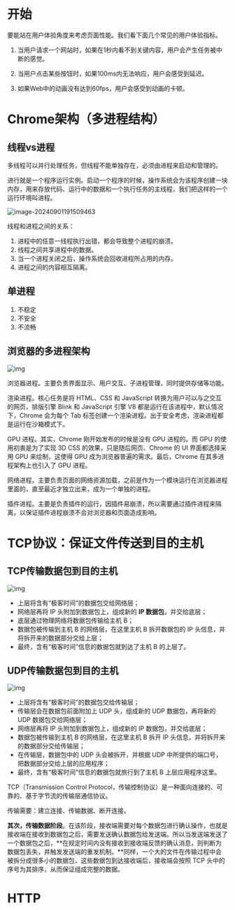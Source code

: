 # 开始

要能站在用户体验角度来考虑页面性能。我们看下面几个常见的用户体验指标。

1. 当用户请求一个网站时，如果在1秒内看不到关键内容，用户会产生任务被中断的感觉。

2. 当用户点击某些按钮时，如果100ms内无法响应，用户会感受到延迟。

3. 如果Web中的动画没有达到60fps，用户会感受到动画的卡顿。

# Chrome架构（多进程结构）

## 线程vs进程

多线程可以并行处理任务，但线程不能单独存在，必须由进程来启动和管理的。

进行就是一个程序运行实例。启动一个程序的时候，操作系统会为该程序创建一块内存，用来存放代码、运行中的数据和一个执行任务的主线程，我们把这样的一个运行环境叫进程。

![image-20240901191509463](C:\Users\mm\AppData\Roaming\Typora\typora-user-images\image-20240901191509463.png)

线程和进程之间的关系：

1. 进程中的任意一线程执行出错，都会导致整个进程的崩溃。
2. 线程之间共享进程中的数据。
3. 当一个进程关闭之后，操作系统会回收进程所占用的内存。
4. 进程之间的内容相互隔离。

## 单进程

1. 不稳定
2. 不安全
3. 不流畅

## 浏览器的多进程架构

![img](https://static001.geekbang.org/resource/image/b6/fc/b61cab529fa31301bde290813b4587fc.png?wh=1142*494)

浏览器进程。主要负责界面显示、用户交互、子进程管理，同时提供存储等功能。

渲染进程。核心任务是将 HTML、CSS 和 JavaScript 转换为用户可以与之交互的网页，排版引擎 Blink 和 JavaScript 引擎 V8 都是运行在该进程中，默认情况下，Chrome 会为每个 Tab 标签创建一个渲染进程。出于安全考虑，渲染进程都是运行在沙箱模式下。

GPU 进程。其实，Chrome 刚开始发布的时候是没有 GPU 进程的。而 GPU 的使用初衷是为了实现 3D CSS 的效果，只是随后网页、Chrome 的 UI 界面都选择采用 GPU 来绘制，这使得 GPU 成为浏览器普遍的需求。最后，Chrome 在其多进程架构上也引入了 GPU 进程。

网络进程。主要负责页面的网络资源加载，之前是作为一个模块运行在浏览器进程里面的，直至最近才独立出来，成为一个单独的进程。

插件进程。主要是负责插件的运行，因插件易崩溃，所以需要通过插件进程来隔离，以保证插件进程崩溃不会对浏览器和页面造成影响。

# TCP协议：保证文件传送到目的主机

## TCP传输数据包到目的主机

![img](https://static001.geekbang.org/resource/image/00/4d/00d9bcad0bda1fdb43ead428e89ae74d.png?wh=1142*703)

- 上层将含有“极客时间”的数据包交给网络层；
- 网络层再将 IP 头附加到数据包上，组成新的 **IP 数据包**，并交给底层；
- 底层通过物理网络将数据包传输给主机 B；
- 数据包被传输到主机 B 的网络层，在这里主机 B 拆开数据包的 IP 头信息，并将拆开来的数据部分交给上层；
- 最终，含有“极客时间”信息的数据包就到达了主机 B 的上层了。

## UDP传输数据包到目的主机

![img](https://static001.geekbang.org/resource/image/3e/ea/3edb673a43f23d84253c52124ce447ea.png?wh=1142*814)

- 上层将含有“极客时间”的数据包交给传输层；
- 传输层会在数据包前面附加上 UDP 头，组成新的 UDP 数据包，再将新的 UDP 数据包交给网络层；
- 网络层再将 IP 头附加到数据包上，组成新的 IP 数据包，并交给底层；
- 数据包被传输到主机 B 的网络层，在这里主机 B 拆开 IP 头信息，并将拆开来的数据部分交给传输层；
- 在传输层，数据包中的 UDP 头会被拆开，并根据 UDP 中所提供的端口号，把数据部分交给上层的应用程序；
- 最终，含有“极客时间”信息的数据包就旅行到了主机 B 上层应用程序这里。

TCP（Transmission Control Protocol，传输控制协议）是一种面向连接的、可靠的、基于字节流的传输层通信协议。

传输需要：建立连接、传输数据、断开连接。

**其次，传输数据阶段**。在该阶段，接收端需要对每个数据包进行确认操作，也就是接收端在接收到数据包之后，需要发送确认数据包给发送端。所以当发送端发送了一个数据包之后，**在规定时间内没有接收到接收端反馈的确认消息，则判断为数据包丢失，并触发发送端的重发机制。**同样，一个大的文件在传输过程中会被拆分成很多小的数据包，这些数据包到达接收端后，接收端会按照 TCP 头中的序号为其排序，从而保证组成完整的数据。

# HTTP

